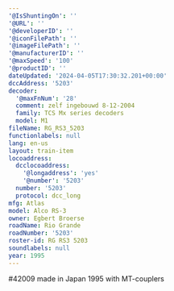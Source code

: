 ```yaml
---
'@IsShuntingOn': ''
'@URL': ''
'@developerID': ''
'@iconFilePath': ''
'@imageFilePath': ''
'@manufacturerID': ''
'@maxSpeed': '100'
'@productID': ''
dateUpdated: '2024-04-05T17:30:32.201+00:00'
dccAddress: '5203'
decoder:
  '@maxFnNum': '28'
  comment: zelf ingebouwd 8-12-2004
  family: TCS Mx series decoders
  model: M1
fileName: RG_RS3_5203
functionlabels: null
lang: en-us
layout: train-item
locoaddress:
  dcclocoaddress:
    '@longaddress': 'yes'
    '@number': '5203'
  number: '5203'
  protocol: dcc_long
mfg: Atlas
model: Alco RS-3
owner: Egbert Broerse
roadName: Rio Grande
roadNumber: '5203'
roster-id: RG RS3 5203
soundlabels: null
year: 1995
---
```

#42009 made in Japan 1995 with MT-couplers
